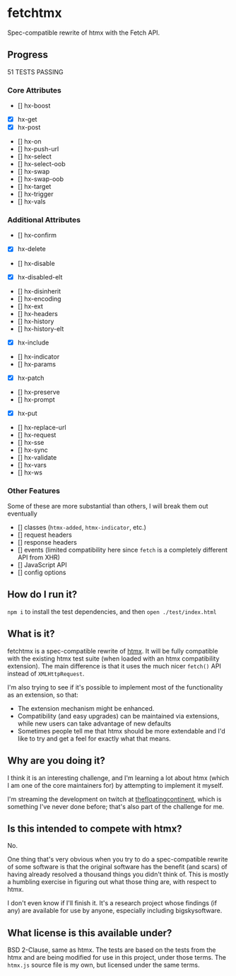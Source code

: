 # fetchtmx
Spec-compatible rewrite of htmx with the Fetch API.

## Progress
51 TESTS PASSING

### Core Attributes
* [] hx-boost
* [x] hx-get
* [x] hx-post
* [] hx-on
* [] hx-push-url
* [] hx-select
* [] hx-select-oob
* [] hx-swap
* [] hx-swap-oob
* [] hx-target
* [] hx-trigger
* [] hx-vals

### Additional Attributes
* [] hx-confirm
* [x] hx-delete
* [] hx-disable
* [x] hx-disabled-elt
* [] hx-disinherit
* [] hx-encoding
* [] hx-ext
* [] hx-headers
* [] hx-history
* [] hx-history-elt
* [x] hx-include
* [] hx-indicator
* [] hx-params
* [x] hx-patch
* [] hx-preserve
* [] hx-prompt
* [x] hx-put
* [] hx-replace-url
* [] hx-request
* [] hx-sse
* [] hx-sync
* [] hx-validate
* [] hx-vars
* [] hx-ws

### Other Features
Some of these are more substantial than others, I will break them out eventually

* [] classes (`htmx-added`, `htmx-indicator`, etc.)
* [] request headers
* [] response headers
* [] events (limited compatibility here since `fetch` is a completely different API from XHR)
* [] JavaScript API
* [] config options


## How do I run it?
`npm i` to install the test dependencies, and then `open ./test/index.html`

## What is it?
fetchtmx is a spec-compatible rewrite of [htmx](https://htmx.org/). It will be fully compatible with
the existing htmx test suite (when loaded with an htmx compatibility extension). The main difference
is that it uses the much nicer `fetch()` API instead of `XMLHttpRequest`.

I'm also trying to see if it's possible to implement most of the functionality as an extension, so
that:

  * The extension mechanism might be enhanced.
  * Compatibility (and easy upgrades) can be maintained via extensions, while new users can take
    advantage of new defaults
  * Sometimes people tell me that htmx should be more extendable and I'd like to try and get a feel
    for exactly what that means.

## Why are you doing it?
I think it is an interesting challenge, and I'm learning a lot about htmx (which I am one of the
core maintainers for) by attempting to implement it myself.

I'm streaming the development on twitch at
[thefloatingcontinent](https://twitch.tv/thefloatingcontinent), which is something I've never done
before; that's also part of the challenge for me.

## Is this intended to compete with htmx?
No.

One thing that's very obvious when you try to do a spec-compatible rewrite of some software is that
the original software has the benefit (and scars) of having already resolved a thousand things you
didn't think of. This is mostly a humbling exercise in figuring out what those thing are, with
respect to htmx.

I don't even know if I'll finish it. It's a research project whose findings (if any) are
available for use by anyone, especially including bigskysoftware.

## What license is this available under?
BSD 2-Clause, same as htmx. The tests are based on the tests from the htmx and are being modified
for use in this project, under those terms. The `htmx.js` source file is my own, but licensed under the same terms.
